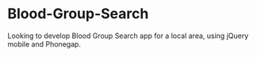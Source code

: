 # Blood-Group-Search
Looking to develop Blood Group Search app for a local area, using jQuery mobile and Phonegap.

